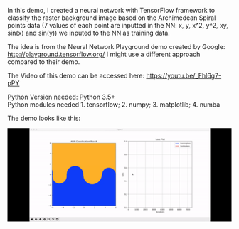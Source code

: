 In this demo, I created a neural network with TensorFlow framework to classify the raster background image based on the Archimedean Spiral points data (7 values of each point are inputted in the NN: x, y, x^2, y^2, xy, sin(x) and sin(y)) we inputed to the NN as training data.

The idea is from the Neural Network Playground demo created by Google: http://playground.tensorflow.org/ I might use a different approach compared to their demo.

The Video of this demo can be accessed here: https://youtu.be/_Fhl6g7-pPY

Python Version needed: Python 3.5+  
Python modules needed 1. tensorflow; 2. numpy; 3. matplotlib; 4. numba

The demo looks like this:

<a><img src="Gifs&Images/TF.gif"></a>

